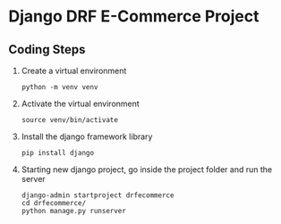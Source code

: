 # Django DRF E-Commerce Project

## Coding Steps

1. Create a virtual environment

   ```
   python -m venv venv
   ```

1. Activate the virtual environment

   ```
   source venv/bin/activate
   ```

1. Install the django framework library

   ```
   pip install django
   ```

1. Starting new django project, go inside the project folder and run the server
   ```
   django-admin startproject drfecommerce
   cd drfecommerce/
   python manage.py runserver
   ```
